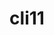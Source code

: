 ---
title: "cli11"
layout: cache
categories: [package, develop]
meta: {"compilers": ["gcc@=11.1.0", "gcc@=11.4.0", "gcc@=9.4.0", "oneapi@=2024.2.1"], "num_specs": 22, "num_specs_by_stack": {"data-vis-sdk": 7, "e4s": 4, "e4s-neoverse_v1": 2, "e4s-oneapi": 6, "e4s-power": 1, "e4s-rocm-external": 4, "root": 22}, "oss": ["ubuntu20.04", "ubuntu22.04"], "platforms": ["linux"], "stacks": ["data-vis-sdk", "e4s", "e4s-neoverse_v1", "e4s-oneapi", "e4s-power", "e4s-rocm-external", "root"], "targets": ["neoverse_v1", "ppc64le", "x86_64_v3"], "versions": ["1.9.1"]}
spec_details: [{"compiler": "oneapi@=2024.2.1", "hash": "2ghcgrfqzmbkb3bifh5jze4q5z7x6wi4", "os": "ubuntu22.04", "platform": "linux", "size": "-", "stacks": ["e4s-oneapi", "root"], "target": "x86_64_v3", "variants": ["build_system=cmake", "build_type=Release", "generator=make", "~ipo"], "versions": ["1.9.1"]}, {"compiler": "oneapi@=2024.2.1", "hash": "3qttsi6jy5tsqeprrfag5ypmi5mbvnet", "os": "ubuntu22.04", "platform": "linux", "size": "-", "stacks": ["e4s-oneapi", "root"], "target": "x86_64_v3", "variants": ["build_system=cmake", "build_type=Release", "generator=make", "~ipo"], "versions": ["1.9.1"]}, {"compiler": "gcc@=11.1.0", "hash": "5rpt2mafybecidbxqhhnsvriiammmbds", "os": "ubuntu20.04", "platform": "linux", "size": "-", "stacks": ["data-vis-sdk", "root"], "target": "x86_64_v3", "variants": ["build_system=cmake", "build_type=Release", "generator=make", "~ipo"], "versions": ["1.9.1"]}, {"compiler": "oneapi@=2024.2.1", "hash": "ablid2c6itgrolnec5ci4tog7nulfais", "os": "ubuntu22.04", "platform": "linux", "size": "-", "stacks": ["e4s-oneapi", "root"], "target": "x86_64_v3", "variants": ["build_system=cmake", "build_type=Release", "generator=make", "~ipo"], "versions": ["1.9.1"]}, {"compiler": "gcc@=11.1.0", "hash": "d6gdqe6jm4lpxfvqgtsr77mx7liqzh7c", "os": "ubuntu20.04", "platform": "linux", "size": "-", "stacks": ["data-vis-sdk", "root"], "target": "x86_64_v3", "variants": ["build_system=cmake", "build_type=Release", "generator=make", "~ipo"], "versions": ["1.9.1"]}, {"compiler": "gcc@=11.4.0", "hash": "dehofwjra7xwmidesljjemgir6mbh2sa", "os": "ubuntu22.04", "platform": "linux", "size": "-", "stacks": ["e4s-neoverse_v1", "root"], "target": "neoverse_v1", "variants": ["build_system=cmake", "build_type=Release", "generator=make", "~ipo"], "versions": ["1.9.1"]}, {"compiler": "gcc@=11.1.0", "hash": "dnkozgv6uxzlbnihr6jw5ukorzjdoulf", "os": "ubuntu20.04", "platform": "linux", "size": "-", "stacks": ["data-vis-sdk", "root"], "target": "x86_64_v3", "variants": ["build_system=cmake", "build_type=Release", "generator=make", "~ipo"], "versions": ["1.9.1"]}, {"compiler": "gcc@=11.1.0", "hash": "fhkijbhhqw24bwt5lcktxblkjbjwozik", "os": "ubuntu20.04", "platform": "linux", "size": "-", "stacks": ["data-vis-sdk", "root"], "target": "x86_64_v3", "variants": ["build_system=cmake", "build_type=Release", "generator=make", "~ipo"], "versions": ["1.9.1"]}, {"compiler": "gcc@=11.4.0", "hash": "hopjatcerhlumim7xepnsiiugh42ssje", "os": "ubuntu22.04", "platform": "linux", "size": "-", "stacks": ["e4s", "e4s-rocm-external", "root"], "target": "x86_64_v3", "variants": ["build_system=cmake", "build_type=Release", "generator=make", "~ipo"], "versions": ["1.9.1"]}, {"compiler": "gcc@=11.4.0", "hash": "lxf6b7aoubaebxtkwx3auufqhswshg45", "os": "ubuntu22.04", "platform": "linux", "size": "-", "stacks": ["e4s", "e4s-rocm-external", "root"], "target": "x86_64_v3", "variants": ["build_system=cmake", "build_type=Release", "generator=make", "~ipo"], "versions": ["1.9.1"]}, {"compiler": "gcc@=11.4.0", "hash": "qgfsbbmrr4uklmiy6z2bavb76zerolng", "os": "ubuntu22.04", "platform": "linux", "size": "-", "stacks": ["e4s", "e4s-rocm-external", "root"], "target": "x86_64_v3", "variants": ["build_system=cmake", "build_type=Release", "generator=make", "~ipo"], "versions": ["1.9.1"]}, {"compiler": "oneapi@=2024.2.1", "hash": "qipajspmewpjo6fnel7y3owcojxjbzy5", "os": "ubuntu22.04", "platform": "linux", "size": "-", "stacks": ["root"], "target": "x86_64_v3", "variants": ["build_system=cmake", "build_type=Release", "generator=make", "~ipo"], "versions": ["1.9.1"]}, {"compiler": "gcc@=11.1.0", "hash": "qxa5tmujjdhcs6la5w3j34t6rffb364p", "os": "ubuntu20.04", "platform": "linux", "size": "-", "stacks": ["data-vis-sdk", "root"], "target": "x86_64_v3", "variants": ["build_system=cmake", "build_type=Release", "generator=make", "~ipo"], "versions": ["1.9.1"]}, {"compiler": "oneapi@=2024.2.1", "hash": "rcjwzc7oipidse2slc4goieljy43iut4", "os": "ubuntu22.04", "platform": "linux", "size": "-", "stacks": ["e4s-oneapi", "root"], "target": "x86_64_v3", "variants": ["build_system=cmake", "build_type=Release", "generator=make", "~ipo"], "versions": ["1.9.1"]}, {"compiler": "oneapi@=2024.2.1", "hash": "sd5d4mnozy6zq5uxgv3f6todqcgvoz65", "os": "ubuntu22.04", "platform": "linux", "size": "-", "stacks": ["root"], "target": "x86_64_v3", "variants": ["build_system=cmake", "build_type=Release", "generator=make", "~ipo"], "versions": ["1.9.1"]}, {"compiler": "gcc@=11.1.0", "hash": "t4vyp2s3et7xgxmx42wvk3zauetlkn2f", "os": "ubuntu20.04", "platform": "linux", "size": "-", "stacks": ["data-vis-sdk", "root"], "target": "x86_64_v3", "variants": ["build_system=cmake", "build_type=Release", "generator=make", "~ipo"], "versions": ["1.9.1"]}, {"compiler": "oneapi@=2024.2.1", "hash": "u3dwnv5hb6kmua6t6ujadbmqrxd7wtad", "os": "ubuntu22.04", "platform": "linux", "size": "-", "stacks": ["e4s-oneapi", "root"], "target": "x86_64_v3", "variants": ["build_system=cmake", "build_type=Release", "generator=make", "~ipo"], "versions": ["1.9.1"]}, {"compiler": "oneapi@=2024.2.1", "hash": "u4g2seol67uzjru6piutatlc2z4ejxpr", "os": "ubuntu22.04", "platform": "linux", "size": "-", "stacks": ["e4s-oneapi", "root"], "target": "x86_64_v3", "variants": ["build_system=cmake", "build_type=Release", "generator=make", "~ipo"], "versions": ["1.9.1"]}, {"compiler": "gcc@=11.4.0", "hash": "vr2pqt3qxzprxmtljjzbz34ms6tlcz3r", "os": "ubuntu22.04", "platform": "linux", "size": "-", "stacks": ["e4s-neoverse_v1", "root"], "target": "neoverse_v1", "variants": ["build_system=cmake", "build_type=Release", "generator=make", "~ipo"], "versions": ["1.9.1"]}, {"compiler": "gcc@=11.1.0", "hash": "wxlhbfyj45cawsuy6tqf44mr2gby5zxt", "os": "ubuntu20.04", "platform": "linux", "size": "-", "stacks": ["data-vis-sdk", "root"], "target": "x86_64_v3", "variants": ["build_system=cmake", "build_type=Release", "generator=make", "~ipo"], "versions": ["1.9.1"]}, {"compiler": "gcc@=9.4.0", "hash": "ygugzifup7agxareouwec743iahuusrt", "os": "ubuntu20.04", "platform": "linux", "size": "-", "stacks": ["e4s-power", "root"], "target": "ppc64le", "variants": ["build_system=cmake", "build_type=Release", "generator=make", "~ipo"], "versions": ["1.9.1"]}, {"compiler": "gcc@=11.4.0", "hash": "yqkmy67x2t2cqtjmz54bh2ze65pb5uyx", "os": "ubuntu22.04", "platform": "linux", "size": "-", "stacks": ["e4s", "e4s-rocm-external", "root"], "target": "x86_64_v3", "variants": ["build_system=cmake", "build_type=Release", "generator=make", "~ipo"], "versions": ["1.9.1"]}]
---